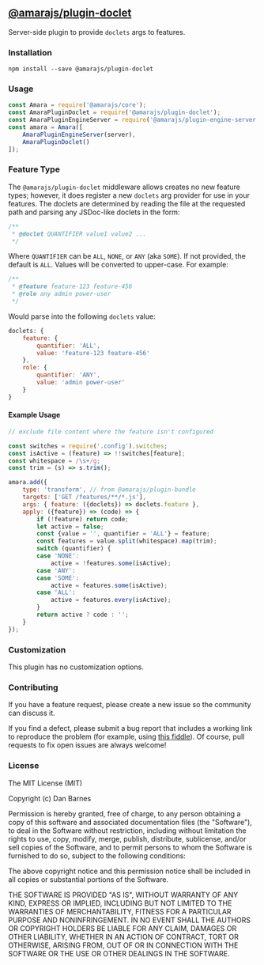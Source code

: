 ## [@amarajs/plugin-doclet](https://github.com/amarajs/plugin-doclet)

Server-side plugin to provide `doclets` args to features.

### Installation

`npm install --save @amarajs/plugin-doclet`

### Usage

```javascript
const Amara = require('@amarajs/core');
const AmaraPluginDoclet = require('@amarajs/plugin-doclet');
const AmaraPluginEngineServer = require('@amarajs/plugin-engine-server');
const amara = Amara([
    AmaraPluginEngineServer(server),
    AmaraPluginDoclet()
]);
```

### Feature Type

The `@amarajs/plugin-doclet` middleware allows creates no new feature types; however, it does register a new `doclets` arg provider for use in your features. The doclets are determined by reading the file at the requested path and parsing any JSDoc-like doclets in the form:

```javascript
/**
 * @doclet QUANTIFIER value1 value2 ...
 */
```

Where `QUANTIFIER` can be `ALL`, `NONE`, or `ANY` (aka `SOME`). If not provided, the default is `ALL`. Values will be converted to upper-case. For example:

```javascript
/**
 * @feature feature-123 feature-456
 * @role any admin power-user
 */
```

Would parse into the following `doclets` value:

```javascript
doclets: {
    feature: {
        quantifier: 'ALL',
        value: 'feature-123 feature-456'
    },
    role: {
        quantifier: 'ANY',
        value: 'admin power-user'
    }
}
```

#### Example Usage

```javascript
// exclude file content where the feature isn't configured

const switches = require('.config').switches;
const isActive = (feature) => !!switches[feature];
const whitespace = /\s+/g;
const trim = (s) => s.trim();

amara.add({
    type: 'transform', // from @amarajs/plugin-bundle
    targets: ['GET /features/**/*.js'],
    args: { feature: ({doclets}) => doclets.feature },
    apply: ({feature}) => (code) => {
        if (!feature) return code;
        let active = false;
        const {value = '', quantifier = 'ALL'} = feature;
        const features = value.split(whitespace).map(trim);
        switch (quantifier) {
        case 'NONE':
            active = !features.some(isActive);
        case 'ANY':
        case 'SOME':
            active = features.some(isActive);
        case 'ALL':
            active = features.every(isActive);
        }
        return active ? code : '';
    }
});
```

### Customization

This plugin has no customization options.

### Contributing

If you have a feature request, please create a new issue so the community can discuss it.

If you find a defect, please submit a bug report that includes a working link to reproduce the problem (for example, using [this fiddle](https://jsfiddle.net/04f3v2x4/)). Of course, pull requests to fix open issues are always welcome!

### License

The MIT License (MIT)

Copyright (c) Dan Barnes

Permission is hereby granted, free of charge, to any person obtaining a copy of this software and associated documentation files (the "Software"), to deal in the Software without restriction, including without limitation the rights to use, copy, modify, merge, publish, distribute, sublicense, and/or sell copies of the Software, and to permit persons to whom the Software is furnished to do so, subject to the following conditions:

The above copyright notice and this permission notice shall be included in all copies or substantial portions of the Software.

THE SOFTWARE IS PROVIDED "AS IS", WITHOUT WARRANTY OF ANY KIND, EXPRESS OR IMPLIED, INCLUDING BUT NOT LIMITED TO THE WARRANTIES OF MERCHANTABILITY, FITNESS FOR A PARTICULAR PURPOSE AND NONINFRINGEMENT. IN NO EVENT SHALL THE AUTHORS OR COPYRIGHT HOLDERS BE LIABLE FOR ANY CLAIM, DAMAGES OR OTHER LIABILITY, WHETHER IN AN ACTION OF CONTRACT, TORT OR OTHERWISE, ARISING FROM, OUT OF OR IN CONNECTION WITH THE SOFTWARE OR THE USE OR OTHER DEALINGS IN THE SOFTWARE.
